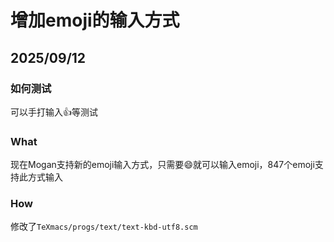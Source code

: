 # 增加emoji的输入方式

## 2025/09/12

### 如何测试
可以手打输入:+1:等测试

### What
现在Mogan支持新的emoji输入方式，只需要:smile:就可以输入emoji，847个emoji支持此方式输入

### How
修改了`TeXmacs/progs/text/text-kbd-utf8.scm`